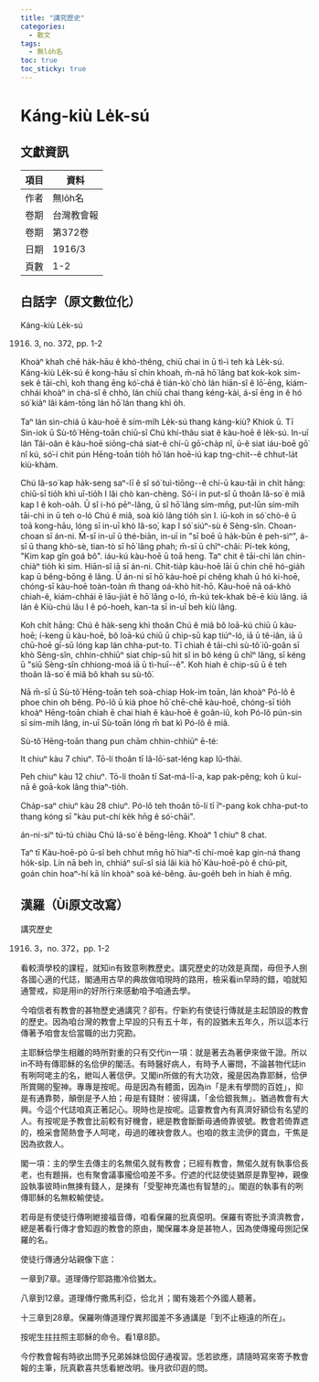 ```yaml
---
title: "講究歷史"
categories:
  - 散文
tags:
  - 無lo̍h名
toc: true
toc_sticky: true
---
```


# Káng-kiù Le̍k-sú

## 文獻資訊

| 項目 | 資料 |
|---|---|
| 作者 | 無lo̍h名 |
| 卷期 | 台灣教會報 |
| 卷期 | 第372卷 |
| 日期 | 1916/3 |
| 頁數 | 1-2 |

## 白話字（原文數位化）

Káng-kiù Le̍k-sú

1916. 3, no. 372, pp. 1-2

Khoàⁿ khah chē ha̍k-hāu ê khò-thêng, chiū chai in ū tì-ì teh kà Le̍k-sú. Káng-kiù Le̍k-sú ê kong-hāu sī chin khoah, m̄-nā hō͘ lâng bat kok-kok sim-sek ê tāi-chì, koh thang ēng kó͘-chá ê tián-kò͘ chò lán hiān-sî ê lō͘-ēng, kiám-chhái khoàⁿ in chá-sî ê chhò, lán chiū chai thang kéng-kài, á-sī ēng in ê hó só͘ kiâⁿ lâi kám-tōng lán hō͘ lán thang khì o̍h.

Taⁿ lán sìn-chiá ū kàu-hoē ê sím-mi̍h Le̍k-sú thang káng-kiù? Khiok ū. Tī Sin-iok ū Sù-tô͘ Hēng-toān chiū-sī Chú khí-thâu siat ê kàu-hoē ê le̍k-sú. In-uī lán Tâi-oân ê kàu-hoē siōng-chá siat-ê chí-ū gō͘-cha̍p nî, ū-ê siat iáu-boē gō͘ nî kú, só͘-í chit pún Hēng-toān tio̍h hō͘ lán hoē-iú kap tng-chit--ê chhut-la̍t kiù-khàm.

Chú Iâ-so͘ kap ha̍k-seng saⁿ-lī ê sî só͘ tuì-tiōng--ê chí-ū kau-tāi in chi̍t hāng: chiū-sī tio̍h khì uī-tio̍h I lâi chò kan-chèng. Só͘-í in put-sî ū thoân Iâ-so͘ ê miâ kap I ê koh-oa̍h. Ū sî i-hó pēⁿ-lâng, ū sî hō͘ lâng sím-mn̄g, put-lūn sím-mi̍h tāi-chì in ū teh o-ló Chú ê miâ, soà kiò lâng tio̍h sìn I. iū-koh in só͘ chò-ê ū toā kong-hāu, lóng sī in-uī khò Iâ-so͘, kap I só͘ siúⁿ-sù ê Sèng-sîn. Choan-choan sī án-ni. M̄-sī in-uī ū thé-biān, in-uī in "sī boē ū ha̍k-būn ê peh-sìⁿ", á-sī ū thang khò-sè, tian-tò sī hō͘ lâng phah; m̄-sī ū chîⁿ-châi: Pí-tek kóng, "Kim kap gîn goá bô". iáu-kú kàu-hoē ū toā heng. Taⁿ chit ê tāi-chì lán chin-chiàⁿ tio̍h kì sim. Hiān-sî iā sī án-ni. Chit-tia̍p kàu-hoē lāi ū chin chē hó-gia̍h kap ū bêng-bōng ê lâng. Ū án-ni sī hō͘ kàu-hoē pí chêng khah ū hó ki-hoē, chóng-sī kàu-hoē toàn-toàn m̄ thang oá-khò hit-hō. Kàu-hoē nā oá-khò chiah-ê, kiám-chhái ē lāu-jia̍t ē hō͘ lâng o-ló, m̄-kú tek-khak bē-ē kiù lâng. iā lán ê Kiù-chú lâu I ê pó-hoeh, kan-ta sī in-uī beh kiù lâng.

Koh chi̍t hāng: Chú ê ha̍k-seng khì thoân Chú ê miâ bô loā-kú chiū ū kàu-hoē; í-keng ū kàu-hoē, bô loā-kú chiū ū chip-sū kap tiúⁿ-ló, iā ū tê-iân, iā ū chū-hoē gī-sū lóng kap lán chha-put-to. Tī chiah ê tāi-chì sù-tô͘ iû-goân sī khò Sèng-sîn, chhin-chhiūⁿ siat chip-sū hit sî in bô kéng ū chîⁿ lâng, sī kéng ū "siū Sèng-sîn chhiong-moá iā ū tì-huī--ê". Koh hiah ê chip-sū ū ê teh thoân Iâ-so͘ ê miâ bô khah su sù-tô͘.

Nā m̄-sī ū Sù-tô͘ Hēng-toān teh soà-chiap Hok-im toān, lán khoàⁿ Pó-lô ê phoe chin oh bêng. Pó-lô ū kià phoe hō͘ chē-chē kàu-hoē, chóng-sī tio̍h khoàⁿ Hēng-toān chiah ē chai hiah ê kàu-hoē ê goân-iû, koh Pó-lô pún-sin sī sím-mi̍h lâng, in-uī Sù-toān lóng m̄ bat kì Pó-lô ê miâ.

Sù-tô͘ Hēng-toān thang pun chām chhin-chhiūⁿ ē-té:

It chiuⁿ kàu 7 chiuⁿ. Tō-lí thoân tī Iâ-lō͘-sat-léng kap Iû-thài.

Peh chiuⁿ kàu 12 chiuⁿ. Tō-lí thoân tī Sat-má-lī-a, kap pak-pêng; koh ū kuí-nā ê goā-kok lâng thiaⁿ-tio̍h.

Cha̍p-saⁿ chiuⁿ kàu 28 chiuⁿ. Pó-lô teh thoân tō-lí tī īⁿ-pang kok chha-put-to thang kóng sī "kàu put-chí ke̍k hn̄g ê só͘-chāi".

án-ni-siⁿ tú-tú chiàu Chú Iâ-so͘ ê bēng-lēng. Khoàⁿ 1 chiuⁿ 8 chat.

Taⁿ tī Kàu-hoē-pò ū-sî beh chhut mn̄g hō͘ hiaⁿ-tī chí-moē kap gín-ná thang ho̍k-si̍p. Lín nā beh ìn, chhiáⁿ suî-sî siá lâi kià hō͘ Kàu-hoē-pò ê chú-pit, goán chin hoaⁿ-hí kā lín khoàⁿ soà ké-bêng. āu-goe̍h beh ìn hiah ê mn̄g.

## 漢羅（Ùi原文改寫）

講究歷史

1916. 3，no. 372，pp. 1-2

看較濟學校的課程，就知in有致意咧教歷史。講究歷史的功效是真闊，毋但予人捌各國心適的代誌，閣通用古早的典故做咱現時的路用，檢采看in早時的錯，咱就知通警戒，抑是用in的好所行來感動咱予咱通去學。

今咱信者有教會的甚物歷史通講究？卻有。佇新約有使徒行傳就是主起頭設的教會的歷史。因為咱台灣的教會上早設的只有五十年，有的設猶未五年久，所以這本行傳著予咱會友佮當職的出力究勘。

主耶穌佮學生相離的時所對重的只有交代in一項：就是著去為著伊來做干證。所以in不時有傳耶穌的名佮伊的閣活。有時醫好病人，有時予人審問，不論甚物代誌in有咧呵咾主的名，紲叫人著信伊。又閣in所做的有大功效，攏是因為靠耶穌，佮伊所賞賜的聖神。專專是按呢。毋是因為有體面，因為in「是未有學問的百姓」，抑是有通靠勢，顛倒是予人拍；毋是有錢財：彼得講，「金佮銀我無」。猶過教會有大興。今這个代誌咱真正著記心。現時也是按呢。這霎教會內有真濟好額佮有名望的人。有按呢是予教會比前較有好機會，總是教會斷斷毋通倚靠彼號。教會若倚靠遮的，檢采會鬧熱會予人呵咾，毋過的確袂會救人。也咱的救主流伊的寶血，干焦是因為欲救人。

閣一項：主的學生去傳主的名無偌久就有教會；已經有教會，無偌久就有執事佮長老，也有題捐，也有聚會議事攏佮咱差不多。佇遮的代誌使徒猶原是靠聖神，親像設執事彼時in無揀有錢人，是揀有「受聖神充滿也有智慧的」。閣遐的執事有的咧傳耶穌的名無較輸使徒。

若毋是有使徒行傳咧紲接福音傳，咱看保羅的批真僫明。保羅有寄批予濟濟教會，總是著看行傳才會知遐的教會的原由，閣保羅本身是甚物人，因為使傳攏毋捌記保羅的名。

使徒行傳通分站親像下底：

一章到7章。道理傳佇耶路撒冷佮猶太。

八章到12章。道理傳佇撒馬利亞，佮北爿；閣有幾若个外國人聽著。

十三章到28章。保羅咧傳道理佇異邦國差不多通講是「到不止極遠的所在」。

按呢生拄拄照主耶穌的命令。看1章8節。

今佇教會報有時欲出問予兄弟姊妹佮囡仔通複習。恁若欲應，請隨時寫來寄予教會報的主筆，阮真歡喜共恁看紲改明。後月欲印遐的問。
